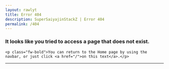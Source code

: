 ```yaml
---
layout: rawlyt
title: Error 404
description: SuperSaiyajinStackZ | Error 404
permalink: /404
---
```


<div>
	<h3>It looks like you tried to access a page that does not exist.</h3>

	<p class="fw-bold">You can return to the Home page by using the navbar, or just click <a href="/">on this text</a>.</p>
</div>
<hr>